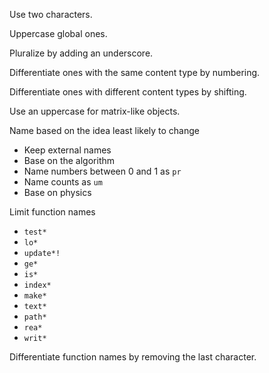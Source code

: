 Use two characters.

Uppercase global ones.

Pluralize by adding an underscore.

Differentiate ones with the same content type by numbering.

Differentiate ones with different content types by shifting.

Use an uppercase for matrix-like objects.

Name based on the idea least likely to change

- Keep external names
- Base on the algorithm
- Name numbers between 0 and 1 as `pr`
- Name counts as `um`
- Base on physics

Limit function names

- `test*`
- `lo*`
- `update*!`
- `ge*`
- `is*`
- `index*`
- `make*`
- `text*`
- `path*`
- `rea*`
- `writ*`

Differentiate function names by removing the last character.
